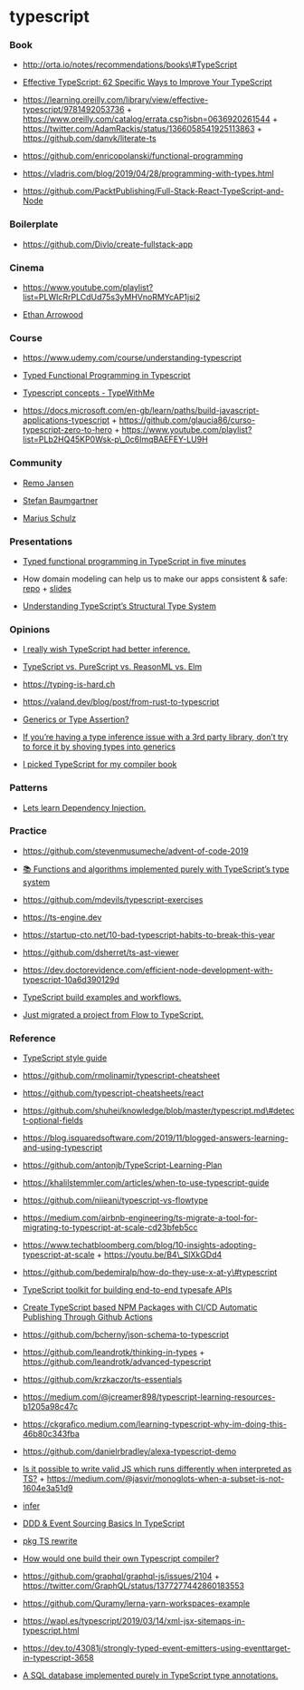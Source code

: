 typescript
==========

### Book

-   http://orta.io/notes/recommendations/books\#TypeScript

<!-- -->

-   [Effective TypeScript: 62 Specific Ways to Improve Your TypeScript](https://github.com/danvk/effective-typescript)

<!-- -->

-   https://learning.oreilly.com/library/view/effective-typescript/9781492053736 + https://www.oreilly.com/catalog/errata.csp?isbn=0636920261544 + https://twitter.com/AdamRackis/status/1366058541925113863 + https://github.com/danvk/literate-ts

<!-- -->

-   https://github.com/enricopolanski/functional-programming

<!-- -->

-   https://vladris.com/blog/2019/04/28/programming-with-types.html

<!-- -->

-   https://github.com/PacktPublishing/Full-Stack-React-TypeScript-and-Node

### Boilerplate

-   https://github.com/Divlo/create-fullstack-app

### Cinema

-   https://www.youtube.com/playlist?list=PLWIcRrPLCdUd75s3yMHVnoRMYcAP1jsi2

<!-- -->

-   [Ethan Arrowood](https://github.com/Ethan-Arrowood/talks)

### Course

-   https://www.udemy.com/course/understanding-typescript

<!-- -->

-   [Typed Functional Programming in Typescript](https://typescript.fun/)

<!-- -->

-   [Typescript concepts - TypeWithMe](https://www.youtube.com/playlist?list=PLlYJBXwGoczG73vrUpl4G8WonVS5uNHjn)

<!-- -->

-   https://docs.microsoft.com/en-gb/learn/paths/build-javascript-applications-typescript + https://github.com/glaucia86/curso-typescript-zero-to-hero + https://www.youtube.com/playlist?list=PLb2HQ45KP0Wsk-p\_0c6ImqBAEFEY-LU9H

### Community

-   [Remo Jansen](https://www.remojansen.com/#talks)

<!-- -->

-   [Stefan Baumgartner](https://fettblog.eu/archive/typescript)

<!-- -->

-   [Marius Schulz](https://mariusschulz.com/blog/series/typescript-evolution)

### Presentations

-   [Typed functional programming in TypeScript in five minutes](https://github.com/typescript-fun/five-minutes-demo)

<!-- -->

-   How domain modeling can help us to make our apps consistent & safe: [repo](https://github.com/gillchristian/modeling) + [slides](https://modeling.now.sh/)

<!-- -->

-   [Understanding TypeScript’s Structural Type System](https://spin.atomicobject.com/2018/09/28/typescript-strange-loop-2018)

### Opinions

-   [I really wish TypeScript had better inference.](https://twitter.com/devongovett/status/1219663924989050881)

<!-- -->

-   [TypeScript vs. PureScript vs. ReasonML vs. Elm](https://hasura.io/blog/why-we-chose-typescript-for-hasura-console)

<!-- -->

-   https://typing-is-hard.ch

<!-- -->

-   https://valand.dev/blog/post/from-rust-to-typescript

<!-- -->

-   [Generics or Type Assertion?](https://twitter.com/wesbos/status/1369673186720309249)

<!-- -->

-   [If you’re having a type inference issue with a 3rd party library, don’t try to force it by shoving types into generics](https://twitter.com/BenLesh/status/1025156281936408576)

<!-- -->

-   [I picked TypeScript for my compiler book](https://twitter.com/keleshev/status/1329160579358056450)

### Patterns

-   [Lets learn Dependency Injection.](https://swatinem.de/blog/learn-di)

### Practice

-   https://github.com/stevenmusumeche/advent-of-code-2019

<!-- -->

-   [📚 Functions and algorithms implemented purely with TypeScript’s type system](https://github.com/ronami/meta-typing)

<!-- -->

-   https://github.com/mdevils/typescript-exercises

<!-- -->

-   https://ts-engine.dev

<!-- -->

-   https://startup-cto.net/10-bad-typescript-habits-to-break-this-year

<!-- -->

-   https://github.com/dsherret/ts-ast-viewer

<!-- -->

-   https://dev.doctorevidence.com/efficient-node-development-with-typescript-10a6d390129d

<!-- -->

-   [TypeScript build examples and workflows.](https://github.com/serbanghita/TypeScript-Builds)

<!-- -->

-   [Just migrated a project from Flow to TypeScript.](https://twitter.com/satya164/status/1071953492544233472)

### Reference

-   [TypeScript style guide](https://ts.dev/style)

<!-- -->

-   https://github.com/rmolinamir/typescript-cheatsheet

<!-- -->

-   https://github.com/typescript-cheatsheets/react

<!-- -->

-   https://github.com/shuhei/knowledge/blob/master/typescript.md\#detect-optional-fields

<!-- -->

-   https://blog.isquaredsoftware.com/2019/11/blogged-answers-learning-and-using-typescript

<!-- -->

-   https://github.com/antonjb/TypeScript-Learning-Plan

<!-- -->

-   https://khalilstemmler.com/articles/when-to-use-typescript-guide

<!-- -->

-   https://github.com/niieani/typescript-vs-flowtype

<!-- -->

-   https://medium.com/airbnb-engineering/ts-migrate-a-tool-for-migrating-to-typescript-at-scale-cd23bfeb5cc

<!-- -->

-   https://www.techatbloomberg.com/blog/10-insights-adopting-typescript-at-scale + https://youtu.be/B4\_SlXkGDd4

<!-- -->

-   https://github.com/bedemiralp/how-do-they-use-x-at-y\#typescript

<!-- -->

-   [TypeScript toolkit for building end-to-end typesafe APIs](https://github.com/trpc/trpc)

<!-- -->

-   [Create TypeScript based NPM Packages with CI/CD Automatic Publishing Through Github Actions](https://github.com/wolfejw86/my-awesome-package-test)

<!-- -->

-   https://github.com/bcherny/json-schema-to-typescript

<!-- -->

-   https://github.com/leandrotk/thinking-in-types + https://github.com/leandrotk/advanced-typescript

<!-- -->

-   https://github.com/krzkaczor/ts-essentials

<!-- -->

-   https://medium.com/@jcreamer898/typescript-learning-resources-b1205a98c47c

<!-- -->

-   https://ckgrafico.medium.com/learning-typescript-why-im-doing-this-46b80c343fba

<!-- -->

-   https://github.com/danielrbradley/alexa-typescript-demo

<!-- -->

-   [Is it possible to write valid JS which runs differently when interpreted as TS?](https://twitter.com/jasvir/status/1171119075939930112) + https://medium.com/@jasvir/monoglots-when-a-subset-is-not-1604e3a51d9

<!-- -->

-   [infer](https://twitter.com/renatorib_/status/1372209255412023298)

<!-- -->

-   [DDD & Event Sourcing Basics In TypeScript](https://github.com/jamesmh/event-sourcing-typescript-lessons)

<!-- -->

-   [pkg TS rewrite](https://github.com/vercel/pkg/pull/1099)

<!-- -->

-   [How would one build their own Typescript compiler?](https://twitter.com/tannerlinsley/status/1202745654939922434)

<!-- -->

-   https://github.com/graphql/graphql-js/issues/2104 + https://twitter.com/GraphQL/status/1377277442860183553

<!-- -->

-   https://github.com/Quramy/lerna-yarn-workspaces-example

<!-- -->

-   https://wapl.es/typescript/2019/03/14/xml-jsx-sitemaps-in-typescript.html

<!-- -->

-   https://dev.to/43081j/strongly-typed-event-emitters-using-eventtarget-in-typescript-3658

<!-- -->

-   [A SQL database implemented purely in TypeScript type annotations.](https://github.com/codemix/ts-sql)
